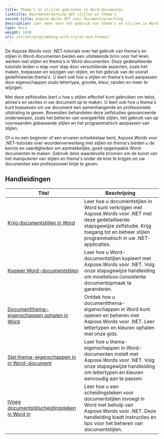 ```yaml
---
title: Thema's en stijlen gebruiken in Word-documenten
linktitle: Woordenverwerking met stijlen en thema's
second_title: Aspose.Words-API voor documentverwerking
description: Leer meer over het gebruik van thema's en stijlen in Word-documenten met Aspose.Words voor .NET. Leer hoe u stijlen en thema's in uw Word-documenten kunt maken, toepassen en aanpassen met stapsgewijze zelfstudies en C#-codevoorbeelden.
type: docs
weight: 1410
url: /nl/net/programming-with-styles-and-themes/
---
```

De Aspose.Words voor .NET-tutorials over het gebruik van thema's en stijlen in Word-documenten bieden een uitstekende bron voor het leren werken met stijlen en thema's in Word-documenten. Deze gedetailleerde tutorials leiden u stap voor stap door verschillende aspecten, zoals het maken, toepassen en wijzigen van stijlen, en het gebruik van de vooraf gedefinieerde thema's. U leert ook hoe u stijlen en thema's kunt aanpassen door eigenschappen zoals lettertype, grootte, kleur, randen en meer te wijzigen.

Met deze zelfstudies leert u hoe u stijlen effectief kunt gebruiken om tekst, alinea's en secties in uw document op te maken. U leert ook hoe u thema's kunt toepassen om uw document een samenhangende en professionele uitstraling te geven. Bovendien behandelen deze zelfstudies geavanceerde onderwerpen, zoals het beheren van overgeërfde stijlen, het gebruik van op voorwaarden gebaseerde stijlen en het programmatisch aanpassen van stijlen.

Of u nu een beginner of een ervaren ontwikkelaar bent, Aspose.Words voor .NET-tutorials over woordenverwerking met stijlen en thema's bieden u de kennis en vaardigheden om aantrekkelijke, goed opgemaakte Word-documenten te maken. Gebruik deze waardevolle bronnen om de kunst van het manipuleren van stijlen en thema's onder de knie te krijgen en uw documenten een professioneel tintje te geven.

 ## Handleidingen
| Titel | Beschrijving |
| --- | --- |
| [Krijg documentstijlen in Word](./access-styles/) | Leer hoe u documentstijlen in Word kunt verkrijgen met Aspose.Words voor .NET met deze gedetailleerde stapsgewijze zelfstudie. Krijg toegang tot en beheer stijlen programmatisch in uw .NET-applicaties. |
| [Kopieer Word-documentstijlen](./copy-styles/) | Leer hoe u Word-documentstijlen kopieert met Aspose.Words voor .NET. Volg onze stapsgewijze handleiding om moeiteloos consistente documentopmaak te garanderen. |
| [Documentthema-eigenschappen ophalen in Word](./get-theme-properties/) | Ontdek hoe u documentthema-eigenschappen in Word kunt openen en beheren met Aspose.Words voor .NET. Leer lettertypen en kleuren ophalen met onze gids. |
| [Stel thema-eigenschappen in in Word-document](./set-theme-properties/) | Leer hoe u thema-eigenschappen in Word-documenten instelt met Aspose.Words voor .NET. Volg onze stapsgewijze handleiding om lettertypen en kleuren eenvoudig aan te passen. |
| [IVoeg documentstijlscheidingsteken in Word in](./insert-style-separator/) | Leer hoe u een scheidingsteken voor documentstijlen invoegt in Word met behulp van Aspose.Words voor .NET. Deze handleiding biedt instructies en tips voor het beheren van documentstijlen. |